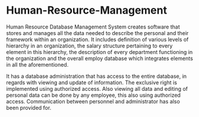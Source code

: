 # Human-Resource-Management
Human Resource Database Management System creates software that stores and manages all the data needed to describe the personal and their framework within an organization.
It includes definition of various levels of hierarchy in an organization, the salary structure pertaining to every element in this hierarchy, the description of every department functioning in the organization and the overall employ database which integrates elements in all the aforementioned.

It has a database administration that has access to the entire database, in regards with viewing and update of information. The exclusive right is implemented using authorized access. Also viewing all data and editing of personal data can be done by any employee, this also using authorized access. Communication between personnel and administrator has also been provided for.

